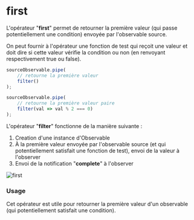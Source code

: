 # first
L'opérateur "**first**" permet de retourner la première valeur (qui passe potentiellement 
une condition) envoyée par l'observable source.

On peut fournir à l'opérateur une fonction de test qui reçoit une valeur
et doit dire si cette valeur vérifie la condition ou non (en renvoyant respectivement
true ou false).


```javascript
sourceObservable.pipe(
    // retourne la première valeur
    filter()
);

sourceObservable.pipe(
	// retourne la première valeur paire
	filter(val => val % 2 === 0)
);
```

L'opérateur "**filter**" fonctionne de la manière suivante :
1. Creation d'une instance d'Observable
2. À la première valeur envoyée par l'observable source (et qui potentiellement satisfait
   une fonction de test), envoi de la valeur à l'observer
3. Envoi de la notification "**complete**" à l'observer


![first](http://www.plantuml.com/plantuml/proxy?cache=no&src=https://raw.githubusercontent.com/cedriclecocq/rxjs-exemple/main/filtering/first/first.puml)

### Usage

Cet opérateur est utile pour retourner la première valeur d'un observable (qui potentiellement
satisfait une condition).